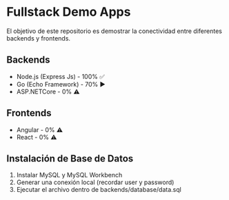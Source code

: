 # Fullstack Demo Apps

El objetivo de este repositorio es demostrar la conectividad entre diferentes backends y frontends.

## Backends
 - Node.js (Express Js) - 100% ✅ 
 - Go (Echo Framework) - 70% ▶ 
 - ASP.NETCore - 0% ⚠

## Frontends
 - Angular - 0% ⚠ 
 - React - 0% ⚠

## Instalación de Base de Datos

 1. Instalar MySQL y MySQL Workbench 
 2. Generar una conexión local (recordar user y password) 
 3. Ejecutar el archivo dentro de backends/database/data.sql
